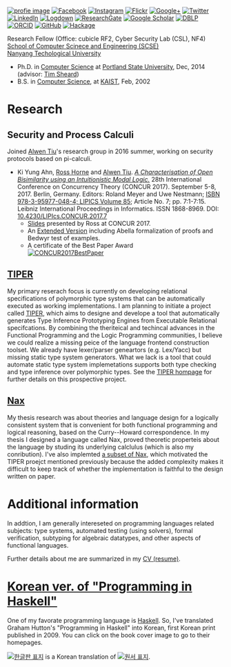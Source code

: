 [![profie image](http://kyagrd.github.io/images/kya_face.jpg)](https://www.dropbox.com/s/t5l62rtlmsac6q1/kyagrd_tumblr_cv.pdf) [![Facebook](http://kyagrd.github.io/images/fb_icon32.png)](http://facebook.com/kyagrd) [![Instagram](http://peakresultsnutrition.ca/wp-content/uploads/2015/03/instagram-icon-32x32.png)](https://www.instagram.com/kyagrd/) [![Flickr](http://1.bp.blogspot.com/-9o6calUfmPs/UgyeZ-68XrI/AAAAAAAAJ3U/2_2xcaZoNg0/s1600/flickr-icon.png)](https://www.flickr.com/photos/23489589@N03/) [![Google+](http://kyagrd.github.io/images/gplus_icon32.png)](https://plus.google.com/+안기영) [![Twitter](http://kyagrd.github.io/images/twitter_icon32.png)](https://twitter.com/kyagrd) [![LinkedIn](http://kyagrd.github.io/images/linkedin_icon32.png)](https://linkedin.com/in/kyagrd) [![Logdown](http://kyagrd.github.io/images/logdown_icon32.png)](http://kyagrd.logdown.com/) [![ResearchGate](http://kyagrd.github.io/images/resgate_icon32.png)](https://www.researchgate.net/profile/Ki_Yung_Ahn) [![Google Scholar](http://media.mybrowseraddon.com/icons/google-scholar32.png)](https://scholar.google.com/citations?user=n-GwE98AAAAJ) [![DBLP](http://acsicpersonal.uib.es/mkhouja/wp-content/themes/zeebizzcard/images/icons/dblp.png)](http://dblp.uni-trier.de/pers/hd/a/Ahn:Ki_Yung) [![ORCID](https://orcid.org/sites/default/files/images/orcid_32x32.png)](http://orcid.org/0000-0002-7171-7979) [![GitHub](https://scan.coverity.com/assets/GitHub-Mark-32px-118dd57243de3bb50984e51a14f61522.png)](https://github.com/kyagrd/) [![Hackage](http://www.vectorlogo.zone/logos/haskell/haskell-icon.svg)](https://hackage.haskell.org/user/KiYungAhn) 

Research Fellow (Office: cubicle RF2, Cyber Security Lab (CSL), NF4)<br/>
[School of Computer Scinece and Engineering (SCSE)](http://scse.ntu.edu.sg/) <br/>
[Nanyang Techological University](http://ntu.edu.sg/)
* Ph.D. in [Computer Science](http://cs.pdx.edu/)
  at [Portland State University](http://www.pdx.edu/), Dec, 2014
(advisor: [Tim Sheard](http://cs.pdx.edu/~sheard/))
* B.S. in [Computer Science](http://cs.kaist.ac.kr/),
  at [KAIST](http://www.kaist.ac.kr/), Feb, 2002


# Research

## Security and Process Calculi

Joined [Alwen Tiu](http://www.ntu.edu.sg/home/atiu/)'s research group in 2016 summer, working on security protocols based on pi-calculi.

 * Ki Yung Ahn, [Ross Horne](http://www.ntu.edu.sg/home/rhorne/) and [Alwen Tiu](http://www.ntu.edu.sg/home/atiu/). [*A Characterisation of Open Bisimilarity using an Intuitionistic Modal Logic.*](http://drops.dagstuhl.de/opus/volltexte/2017/7789/pdf/LIPIcs-CONCUR-2017-7.pdf) 28th International Conference on Concurrency Theory (CONCUR 2017). September 5-8, 2017. Berlin, Germany. Editors: Roland Meyer and Uwe Nestmann; [ISBN 978-3-95977-048-4; LIPICS Volume 85](http://drops.dagstuhl.de/opus/portals/lipics/index.php?semnr=16046); Article No. 7; pp. 7:1-7:15. Leibniz International Proceedings in Informatics. ISSN 1868-8969. DOI: [10.4230/LIPIcs.CONCUR.2017.7](http://dx.doi.org/10.4230/LIPIcs.CONCUR.2017.7)
   - [Slides](http://www.ntu.edu.sg/home/rhorne/concur17.pdf) presented by Ross at CONCUR 2017.
   - An [Extended Version](https://www.researchgate.net/publication/312550567) including Abella formalization of proofs and Bedwyr test of examples.
   - A certificate of the Best Paper Award <br />
     <a href="http://www.ntu.edu.sg/home/rhorne/bestpaper.jpg">![CONCUR2017BestPaper](http://kyagrd.github.io/images/concur2017bestpaper_small.jpg)</a>


## [TIPER](http://kyagrd.github.io/tiper/)
My primary reserach focus is currently on developing relational specifications
of polymorphic type systems that can be automatically executed as working
implementations. I am planning to initiate a project called [TIPER](http://kyagrd.github.io/tiper/),
which aims to designe and develope a tool that automatically generates
Type Inference Prototyping Engines from Executable Relational specifcations.
By combining the theriteical and techincal advances in the Functional Programming
and the Logic Programming communities, I believe we could realize a missing peice
of the language frontend construction toolset. We already have lexer/parser geneartors
(e.g. Lex/Yacc) but missing static type system generators. What we lack is
a tool that could automate static type system implemetations supports
both type checking and type inference over polymorphic types.
See the [TIPER hompage](http://kyagrd.github.io/tiper/) for further
details on this prospective project.


## [Nax](http://kyagrd.github.io/mininax/)
My thesis research was about theories and language design for
a logically consistent system that is convenient for both
functional programming and logical reasoning, based on the Curry--Howard correspondence.
In my thesis I designed a language called Nax, proved theoretic properteis about
the language by studing its underlying calclulus (which is also my conribution).
I've also implemted [a subset of Nax](http://kyagrd.github.io/mininax),
which motivated the TIPER proejct mentioned previously because
the added complexity makes it difficult to keep track of
whether the implementation is faithful to the design written on paper.


# Additional information
In addtion, I am generally intereseted on programming languages related subjects:
type systems, automated testing (using solvers), formal verification,
subtyping for algebraic datatypes, and other aspects of functional languages.

Further details about me are summarized in
my [CV (resume)](http://kyagrd.github.io/cv/cv.pdf).
<!-- and
the list of my publications are also available on
my [Google Scholar profile](http://scholar.google.com/citations?user=n-GwE98AAAAJ&view_op=list_works&sortby=pubdate)
and
on my [ResearchGate profile](https://www.researchgate.net/profile/Ki_Yung_Ahn/publications).
-->


# [Korean ver. of "Programming in Haskell"](http://kyagrd.github.io/haskell/)
One of my favorate programming language is [Haskell](http://haskell.org/).
So, I've translated Graham Hutton's "Programming in Haskell" into Korean,
first Korean print published in 2009.
You can click on the book cover image to go to their homepages.

<a title="Click to move to the Korean version hompage" href="http://kyagrd.github.io/haskell/">
<img alt="한글판 표지" src="http://kyagrd.github.io/haskell/images/pihko_front_small.jpg" /></a> is
a Korean translation of
<a title="Click to move to the orignal English version homepage" href="http://cs.nott.ac.uk/~gmh/book.html">
<img alt="원서 표지" src="http://kyagrd.github.io/haskell/images/pih_front_small.gif" /></a>.
